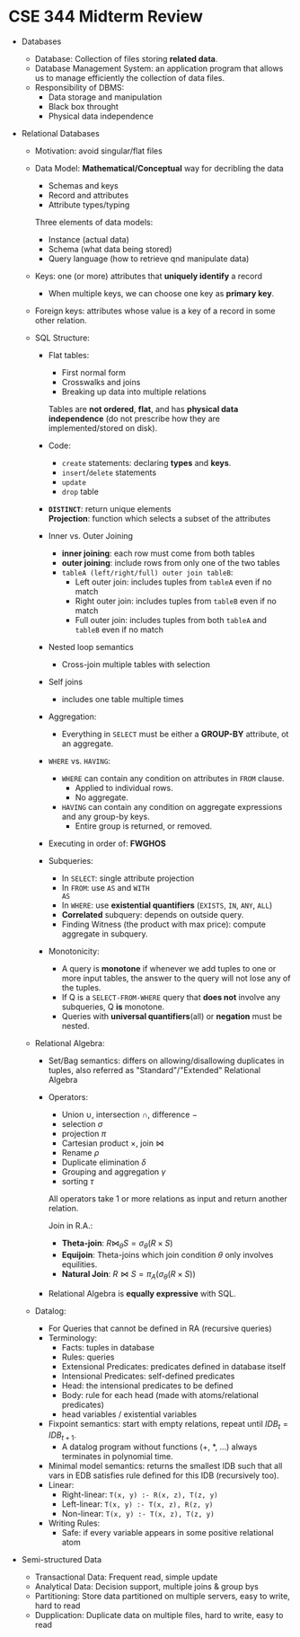 # CSE 344 Midterm Review

* Databases

    * Database: Collection of files storing <b>related data</b>.
    * Database Management System: an application program that allows us to manage efficiently the collection of data files.
    * Responsibility of DBMS:
        * Data storage and manipulation
        * Black box throught
        * Physical data independence

* Relational Databases

    * Motivation: avoid singular/flat files
    * Data Model: <b>Mathematical/Conceptual</b> way for decribling the data
        * Schemas and keys
        * Record and attributes
        * Attribute types/typing
    
        Three elements of data models:
        * Instance (actual data)
        * Schema (what data being stored)
        * Query language (how to retrieve qnd manipulate data)
    
    * Keys: one (or more) attributes that <b>uniquely identify</b> a record
        * When multiple keys, we can choose one key as <b>primary key</b>.
    * Foreign keys: attributes whose value is a key of a record in some other relation.

    * SQL Structure:
        * Flat tables:
            * First normal form
            * Crosswalks and joins
            * Breaking up data into multiple relations

            Tables are <b>not ordered</b>, <b>flat</b>, and has <b>physical data independence</b> (do not prescribe how they are implemented/stored on disk).
        
        * Code:
            * <code>create</code> statements: declaring <b>types</b> and <b>keys</b>.
            * <code>insert</code>/<code>delete</code> statements
            * <code>update</code>
            * <code>drop</code> table

        * <code><b>DISTINCT</b></code>: return unique elements<br />
            <b>Projection</b>: function which selects a subset of the attributes
        
        * Inner vs. Outer Joining
            * <b>inner joining</b>: each row must come from both tables
            * <b>outer joining</b>: include rows from only one of the two tables
            * <code>tableA (left/right/full) outer join tableB</code>:
                *  Left outer join: includes tuples from <code>tableA</code> even if no match
                *  Right outer join: includes tuples from <code>tableB</code> even if no match
                *  Full outer join: includes tuples from both <code>tableA</code> and <code>tableB</code> even if no match
        
        * Nested loop semantics
            * Cross-join multiple tables with selection

        * Self joins
            * includes one table multiple times
        
        * Aggregation:
            * Everything in <code>SELECT</code> must be either a <b>GROUP-BY</b> attribute, ot an aggregate.
        
        * <code>WHERE</code> vs. <code>HAVING</code>:
            * <code>WHERE</code> can contain any condition on attributes in <code>FROM</code> clause.
                * Applied to individual rows.
                * No aggregate.
            * <code>HAVING</code> can contain any condition on aggregate expressions and any group-by keys.
                * Entire group is returned, or removed.

        * Executing in order of: <b>FWGHOS</b>

        * Subqueries:
            * In <code>SELECT</code>: single attribute projection
            * In <code>FROM</code>: use <code>AS</code> and <code>WITH AS</code>
            * In <code>WHERE</code>: use <b>existential quantifiers</b> (<code>EXISTS</code>, <code>IN</code>, <code>ANY</code>, <code>ALL</code>)
            * <b>Correlated</b> subquery: depends on outside query.
            * Finding Witness (the product with max price): compute aggregate in subquery.
        
        * Monotonicity:
            * A query is <b>monotone</b> if whenever we add tuples to one or more input tables, the answer to the query will not lose any of the tuples.
            * If Q is a <code>SELECT-FROM-WHERE</code> query that <b>does not</b> involve any subqueries, Q <b>is</b> monotone.
            * Queries with <b>universal quantifiers</b>(all) or <b>negation</b> must be nested.
    
    * Relational Algebra:
        * Set/Bag semantics: differs on allowing/disallowing duplicates in tuples, also referred as "Standard"/"Extended" Relational Algebra

        * Operators:
            * Union $\cup$, intersection $\cap$, difference $-$
            * selection $\sigma$
            * projection $\pi$
            * Cartesian product $\times$, join $\bowtie$
            * Rename $\rho$
            * Duplicate elimination $\delta$
            * Grouping and aggregation $\gamma$
            * sorting $\tau$

            All operators take 1 or more relations as input and return another relation.

            Join in R.A.:
            * <b>Theta-join</b>: $R \bowtie_{\theta} S = \sigma_{\theta} (R \times S)$
            * <b>Equijoin</b>: Theta-joins which join condition $\theta$ only involves equilities.
            * <b>Natural Join</b>: $R \bowtie S = \pi_A(\sigma_\theta(R \times S))$

        * Relational Algebra is <b>equally expressive</b> with SQL.
    
    * Datalog:
        * For Queries that cannot be defined in RA (recursive queries)
        * Terminology:
            * Facts: tuples in database
            * Rules: queries
            * Extensional Predicates: predicates defined in database itself
            * Intensional Predicates: self-defined predicates
            * Head: the intensional predicates to be defined
            * Body: rule for each head (made with atoms/relational predicates)
            * head variables / existential variables
        * Fixpoint semantics: start with empty relations, repeat until $IDB_t = IDB_{t + 1}$.
            * A datalog program without functions (+, *, ...) always terminates in polynomial time.
        * Minimal model semantics: returns the smallest IDB such that all vars in EDB satisfies rule defined for this IDB (recursively too).
        * Linear:
            * Right-linear: <code>T(x, y) :- R(x, z), T(z, y)</code>
            * Left-linear: <code>T(x, y) :- T(x, z), R(z, y)</code>
            * Non-linear: <code>T(x, y) :- T(x, z), T(z, y)</code>
        * Writing Rules:
            * Safe: if every variable appears in some positive relational atom

* Semi-structured Data

    * Transactional Data: Frequent read, simple update
    * Analytical Data: Decision support, multiple joins & group bys
    * Partitioning: Store data partitioned on multiple servers, easy to write, hard to read
    * Dupplication: Duplicate data on multiple files, hard to write, easy to read